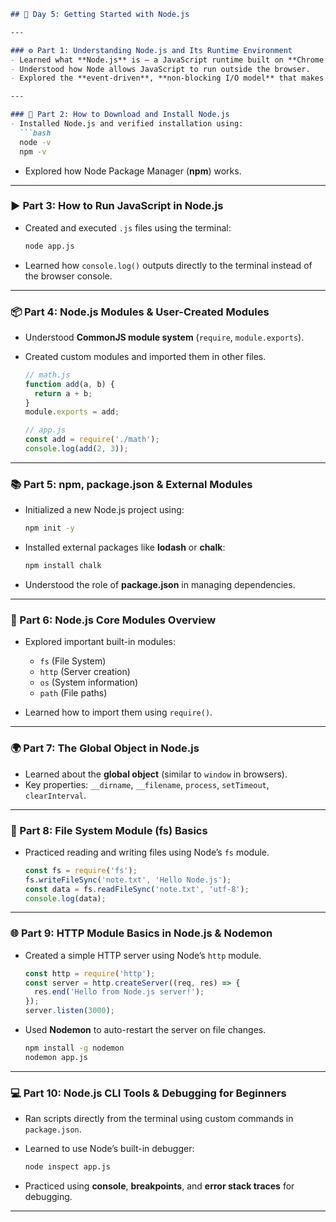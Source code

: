````markdown
## 📅 Day 5: Getting Started with Node.js  

---

### ⚙️ Part 1: Understanding Node.js and Its Runtime Environment
- Learned what **Node.js** is — a JavaScript runtime built on **Chrome’s V8 engine**.  
- Understood how Node allows JavaScript to run outside the browser.  
- Explored the **event-driven**, **non-blocking I/O model** that makes Node.js powerful for servers.

---

### 🧩 Part 2: How to Download and Install Node.js
- Installed Node.js and verified installation using:  
  ```bash
  node -v
  npm -v
````

* Explored how Node Package Manager (**npm**) works.

---

### ▶️ Part 3: How to Run JavaScript in Node.js

* Created and executed `.js` files using the terminal:

  ```bash
  node app.js
  ```
* Learned how `console.log()` outputs directly to the terminal instead of the browser console.

---

### 📦 Part 4: Node.js Modules & User-Created Modules

* Understood **CommonJS module system** (`require`, `module.exports`).
* Created custom modules and imported them in other files.

  ```js
  // math.js
  function add(a, b) {
    return a + b;
  }
  module.exports = add;

  // app.js
  const add = require('./math');
  console.log(add(2, 3));
  ```

---

### 📚 Part 5: npm, package.json & External Modules

* Initialized a new Node.js project using:

  ```bash
  npm init -y
  ```
* Installed external packages like **lodash** or **chalk**:

  ```bash
  npm install chalk
  ```
* Understood the role of **package.json** in managing dependencies.

---

### 🔧 Part 6: Node.js Core Modules Overview

* Explored important built-in modules:

  * `fs` (File System)
  * `http` (Server creation)
  * `os` (System information)
  * `path` (File paths)
* Learned how to import them using `require()`.

---

### 🌍 Part 7: The Global Object in Node.js

* Learned about the **global object** (similar to `window` in browsers).
* Key properties: `__dirname`, `__filename`, `process`, `setTimeout`, `clearInterval`.

---

### 📁 Part 8: File System Module (fs) Basics

* Practiced reading and writing files using Node’s `fs` module.

  ```js
  const fs = require('fs');
  fs.writeFileSync('note.txt', 'Hello Node.js');
  const data = fs.readFileSync('note.txt', 'utf-8');
  console.log(data);
  ```

---

### 🌐 Part 9: HTTP Module Basics in Node.js & Nodemon

* Created a simple HTTP server using Node’s `http` module.

  ```js
  const http = require('http');
  const server = http.createServer((req, res) => {
    res.end('Hello from Node.js server!');
  });
  server.listen(3000);
  ```
* Used **Nodemon** to auto-restart the server on file changes.

  ```bash
  npm install -g nodemon
  nodemon app.js
  ```

---

### 💻 Part 10: Node.js CLI Tools & Debugging for Beginners

* Ran scripts directly from the terminal using custom commands in `package.json`.
* Learned to use Node’s built-in debugger:

  ```bash
  node inspect app.js
  ```
* Practiced using **console**, **breakpoints**, and **error stack traces** for debugging.

---

```
```
